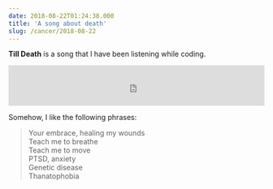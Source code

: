 ```yaml
---
date: 2018-08-22T01:24:38.000
title: 'A song about death'
slug: /cancer/2018-08-22
---
```


**Till Death** is a song that I have been listening while coding.

<iframe src="https://open.spotify.com/embed/track/47AWNOz2XaEok0QZwYVynL" width="100%" height="80" frameborder="0" allowtransparency="true" allow="encrypted-media"></iframe>

Somehow, I like the following phrases:

> Your embrace, healing my wounds
> <br>
> Teach me to breathe
> <br>
> Teach me to move
> <br>
> PTSD, anxiety
> <br>
> Genetic disease
> <br>
> Thanatophobia
